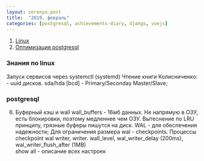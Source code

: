 ```yaml
---
layout: serenya_post
title:  "2019, февраль"
categories: [postgresql, achievements-diary, django, vuejs]
---
```


1. <a href='#linux'>Linux</a>
2. <a href='#postgresql'>Оптимизация postgresql</a>

### <span name='linux'>Знания по linux</span>
Запуск сервисов через systemctl (systemd) 
Чтение книги Колисниченко:
    - uuid дисков. sda/hda [bcd] - Primary/Seconday Master/Slave;


### <span name='linux'>postgresql</span>

6. Буферный кэш и wall
wall_buffers - 16мб данных. Не напрямую в ОЗУ, есть блокировки, поэтому медленнее чем ОЗУ. Вытеснение по LRU принципу, грязные буферы пишутся на диск. 
WAL - для обеспечения надежности; Для ограничения размера wal - checkpoints. 
Процессы checkpoint wal writer, writer. wall_level, wal_writer_delay (200ms), wal_writer_flush_after (1MB)  
show all - описание всех настроек




